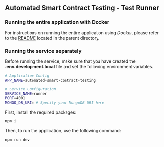 ## Automated Smart Contract Testing - Test Runner

### Running the entire application with Docker

For instructions on running the entire application using _Docker_, please refer to the [README](../README.md) located in the parent directory.

### Running the service separately

Before running the service, make sure that you have created the **.env.development.local** file and set the following environment variables.

```bash
# Application Config
APP_NAME=automated-smart-contract-testing

# Service Configuration
SERVICE_NAME=runner
PORT=4001
MONGO_DB_URI= # Specify your MongoDB URI here
```

First, install the required packages:

```bash
npm i
```

Then, to run the application, use the following command:

```bash
npm run dev
```
